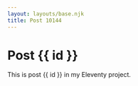 ```yaml
---
layout: layouts/base.njk
title: Post 10144
---
```


# Post {{ id }}

This is post {{ id }} in my Eleventy project.

